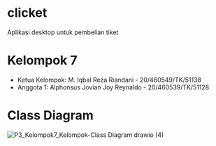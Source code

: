 # clicket
Aplikasi desktop untuk pembelian tiket

# Kelompok 7
- Ketua Kelompok: M. Iqbal Reza Riandani - 20/460549/TK/51138 <br />
- Anggota 1: Alphonsus Jovian Joy Reynaldo - 20/460539/TK/51128

# Class Diagram
![P3_Kelompok7_Kelompok-Class Diagram drawio (4)](https://user-images.githubusercontent.com/55451337/189598499-ceedc6fd-e058-4d9d-9d6a-e0e183f20e54.png)
